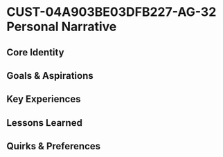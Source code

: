 # CUST-04A903BE03DFB227-AG-32 Personal Narrative

## Core Identity

## Goals & Aspirations

## Key Experiences

## Lessons Learned

## Quirks & Preferences

